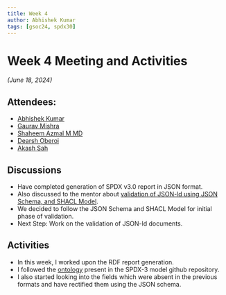 ```yaml
---
title: Week 4
author: Abhishek Kumar
tags: [gsoc24, spdx30]
---
```

<!--
SPDX-License-Identifier: CC-BY-SA-4.0
SPDX-FileCopyrightText: 2024 Abhishek Kumar <akumar17871@gmail.com>
-->

# Week 4 Meeting and Activities

_(June 18, 2024)_

## Attendees:

* [Abhishek Kumar](https://github.com/abhi-kumar17871)
* [Gaurav Mishra](https://github.com/GMishx)
* [Shaheem Azmal M MD](https://github.com/shaheemazmalmmd)
* [Dearsh Oberoi](https://github.com/deo002)
* [Akash Sah](https://github.com/Akashsah2003)

## Discussions

* Have completed generation of SPDX v3.0 report in JSON format.
* Also discussed to the mentor about [validation of JSON-ld using JSON Schema, and SHACL Model](https://github.com/spdx/spdx-3-model/blob/main/serialization/json_ld/validation.md).
* We decided to follow the JSON Schema and SHACL Model for initial phase of validation.
* Next Step: Work on the validation of JSON-ld documents.

## Activities

* In this week, I worked upon the RDF report generation.
* I followed the [ontology](https://spdx.org/rdf/3.0.0/spdx-model.ttl) present in the SPDX-3 model github repository.
* I also started looking into the fields which were absent in the previous formats and have rectified them using the JSON schema.